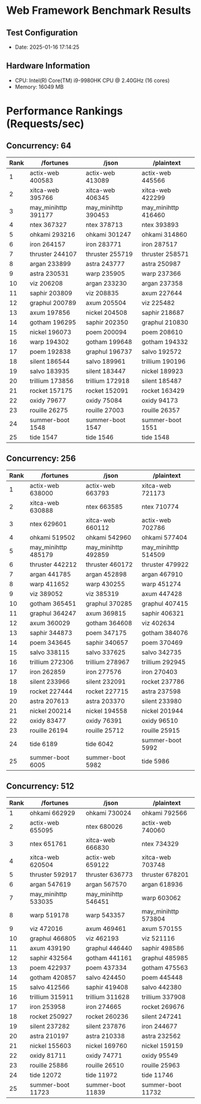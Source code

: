 # Web Framework Benchmark Results

## Test Configuration

- Date: 2025-01-16 17:14:25
## Hardware Information
- CPU: Intel(R) Core(TM) i9-9980HK CPU @ 2.40GHz (16 cores)
- Memory: 16049 MB

# Performance Rankings (Requests/sec)

## Concurrency: 64

| Rank | /fortunes | /json | /plaintext |
|------|-----------------|-----------------|-----------------|
|    1 | actix-web    400583 | actix-web    413089 | actix-web    445566 |
|    2 | xitca-web    395766 | xitca-web    406345 | xitca-web    422299 |
|    3 | may_minihttp    391177 | may_minihttp    390453 | may_minihttp    416460 |
|    4 | ntex         367327 | ntex         378713 | ntex         393893 |
|    5 | ohkami       293216 | ohkami       301247 | ohkami       314860 |
|    6 | iron         264157 | iron         283771 | iron         287517 |
|    7 | thruster     244107 | thruster     255719 | thruster     258571 |
|    8 | argan        233899 | astra        243777 | astra        250987 |
|    9 | astra        230531 | warp         235905 | warp         237366 |
|   10 | viz          206208 | argan        233230 | argan        237358 |
|   11 | saphir       203809 | viz          208835 | axum         227644 |
|   12 | graphul      200789 | axum         205504 | viz          225482 |
|   13 | axum         197856 | nickel       204508 | saphir       218687 |
|   14 | gotham       196295 | saphir       202350 | graphul      210830 |
|   15 | nickel       196073 | poem         200094 | poem         208610 |
|   16 | warp         194302 | gotham       199648 | gotham       194332 |
|   17 | poem         192838 | graphul      196737 | salvo        192572 |
|   18 | silent       186544 | salvo        189961 | trillium     190196 |
|   19 | salvo        183935 | silent       183447 | nickel       189923 |
|   20 | trillium     173856 | trillium     172918 | silent       185487 |
|   21 | rocket       157175 | rocket       152091 | rocket       163429 |
|   22 | oxidy         79677 | oxidy         75084 | oxidy         94173 |
|   23 | rouille       26275 | rouille       27003 | rouille       26357 |
|   24 | summer-boot      1548 | summer-boot      1547 | summer-boot      1551 |
|   25 | tide           1547 | tide           1546 | tide           1548 |

## Concurrency: 256

| Rank | /fortunes | /json | /plaintext |
|------|-----------------|-----------------|-----------------|
|    1 | actix-web    638000 | actix-web    663793 | xitca-web    721173 |
|    2 | xitca-web    630888 | ntex         663585 | ntex         710774 |
|    3 | ntex         629601 | xitca-web    660112 | actix-web    702786 |
|    4 | ohkami       519502 | ohkami       542960 | ohkami       577404 |
|    5 | may_minihttp    485179 | may_minihttp    492859 | may_minihttp    514509 |
|    6 | thruster     442212 | thruster     460172 | thruster     479922 |
|    7 | argan        441785 | argan        452898 | argan        467910 |
|    8 | warp         411652 | warp         430255 | warp         451274 |
|    9 | viz          389052 | viz          385319 | axum         447428 |
|   10 | gotham       365451 | graphul      370285 | graphul      407415 |
|   11 | graphul      364247 | axum         369815 | saphir       406321 |
|   12 | axum         360029 | gotham       364608 | viz          402634 |
|   13 | saphir       344873 | poem         347175 | gotham       384076 |
|   14 | poem         343645 | saphir       340657 | poem         370469 |
|   15 | salvo        338115 | salvo        337625 | salvo        342735 |
|   16 | trillium     272306 | trillium     278967 | trillium     292945 |
|   17 | iron         262859 | iron         277576 | iron         270403 |
|   18 | silent       233966 | silent       232091 | rocket       237786 |
|   19 | rocket       227444 | rocket       227715 | astra        237598 |
|   20 | astra        207613 | astra        203370 | silent       233980 |
|   21 | nickel       200214 | nickel       194558 | nickel       201944 |
|   22 | oxidy         83477 | oxidy         76391 | oxidy         96510 |
|   23 | rouille       26194 | rouille       25712 | rouille       25915 |
|   24 | tide           6189 | tide           6042 | summer-boot      5992 |
|   25 | summer-boot      6005 | summer-boot      5982 | tide           5986 |

## Concurrency: 512

| Rank | /fortunes | /json | /plaintext |
|------|-----------------|-----------------|-----------------|
|    1 | ohkami       662929 | ohkami       730024 | ohkami       792566 |
|    2 | actix-web    655095 | ntex         680026 | actix-web    740060 |
|    3 | ntex         651761 | xitca-web    666830 | ntex         734329 |
|    4 | xitca-web    620504 | actix-web    659122 | xitca-web    703748 |
|    5 | thruster     592917 | thruster     636773 | thruster     678201 |
|    6 | argan        547619 | argan        567570 | argan        618936 |
|    7 | may_minihttp    533035 | may_minihttp    546451 | warp         603062 |
|    8 | warp         519178 | warp         543357 | may_minihttp    573804 |
|    9 | viz          472016 | axum         469461 | axum         570155 |
|   10 | graphul      466805 | viz          462193 | viz          521116 |
|   11 | axum         439190 | graphul      446440 | saphir       498586 |
|   12 | saphir       432564 | gotham       441161 | graphul      485985 |
|   13 | poem         422937 | poem         437334 | gotham       475563 |
|   14 | gotham       420857 | salvo        424450 | poem         445448 |
|   15 | salvo        412566 | saphir       419408 | salvo        442380 |
|   16 | trillium     315911 | trillium     311628 | trillium     337908 |
|   17 | iron         253958 | iron         274665 | rocket       269676 |
|   18 | rocket       250927 | rocket       260236 | silent       247241 |
|   19 | silent       237282 | silent       237876 | iron         244677 |
|   20 | astra        210197 | astra        210338 | astra        232562 |
|   21 | nickel       155603 | nickel       169760 | nickel       159159 |
|   22 | oxidy         81711 | oxidy         74771 | oxidy         95549 |
|   23 | rouille       25886 | rouille       26510 | rouille       25963 |
|   24 | tide          12072 | tide          11972 | tide          11746 |
|   25 | summer-boot     11723 | summer-boot     11839 | summer-boot     11732 |
